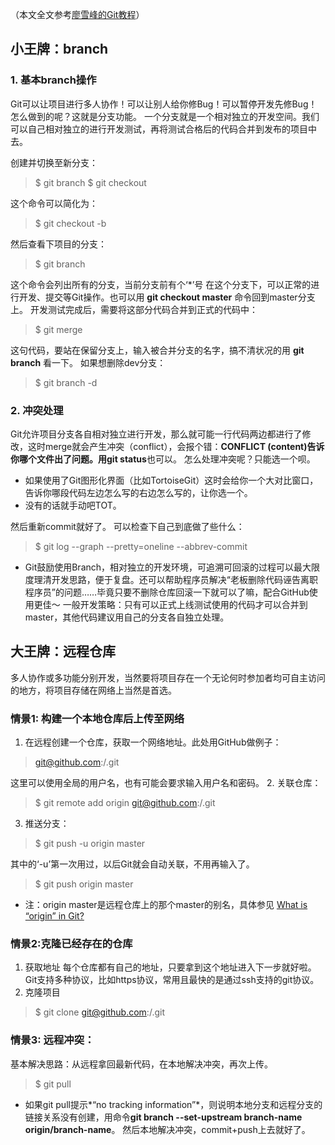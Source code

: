（本文全文参考[廖雪峰的Git教程](https://www.liaoxuefeng.com/wiki/0013739516305929606dd18361248578c67b8067c8c017b000)）
## 小王牌：branch
### 1. 基本branch操作
Git可以让项目进行多人协作！可以让别人给你修Bug！可以暂停开发先修Bug！怎么做到的呢？这就是分支功能。
一个分支就是一个相对独立的开发空间。我们可以自己相对独立的进行开发测试，再将测试合格后的代码合并到发布的项目中去。

创建并切换至新分支：
> $ git branch <branchname>
> $ git checkout <newbranch>

这个命令可以简化为：
> $ git checkout -b <branchname>

然后查看下项目的分支：
> $ git branch

这个命令会列出所有的分支，当前分支前有个‘*’号
在这个分支下，可以正常的进行开发、提交等Git操作。也可以用 **git checkout master** 命令回到master分支上。
开发测试完成后，需要将这部分代码合并到正式的代码中：
> $ git merge <branchname>

这句代码，要站在保留分支上，输入被合并分支的名字，搞不清状况的用 **git branch** 看一下。
如果想删除dev分支：
> $ git branch -d <branchname>

### 2. 冲突处理
Git允许项目分支各自相对独立进行开发，那么就可能一行代码两边都进行了修改，这时merge就会产生冲突（conflict），会报个错：**CONFLICT (content)**告诉你哪个文件出了问题。用**git status**也可以。
怎么处理冲突呢？只能选一个呗。
* 如果使用了Git图形化界面（比如TortoiseGit）这时会给你一个大对比窗口，告诉你哪段代码左边怎么写的右边怎么写的，让你选一个。
* 没有的话就手动吧TOT。

然后重新commit就好了。
可以检查下自己到底做了些什么：
> $ git log --graph --pretty=oneline --abbrev-commit

* Git鼓励使用Branch，相对独立的开发环境，可追溯可回滚的过程可以最大限度理清开发思路，便于复盘。还可以帮助程序员解决“老板删除代码诬告离职程序员”的问题……毕竟只要不删除仓库回滚一下就可以了嘛，配合GitHub使用更佳～
一般开发策略：只有可以正式上线测试使用的代码才可以合并到master，其他代码建议用自己的分支各自独立处理。

## 大王牌：远程仓库
多人协作或多功能分别开发，当然要将项目存在一个无论何时参加者均可自主访问的地方，将项目存储在网络上当然是首选。
### 情景1: 构建一个本地仓库后上传至网络
1. 在远程创建一个仓库，获取一个网络地址。此处用GitHub做例子：
> <git@github.com>:<username>/<repository-name>.git

这里可以使用全局的用户名，也有可能会要求输入用户名和密码。
2. 关联仓库：
> $ git remote add origin <git@github.com>:<username>/<repository-name>.git
3. 推送分支：
> $ git push -u origin master

其中的‘-u’第一次用过，以后Git就会自动关联，不用再输入了。
> $ git push origin master

* 注：origin master是远程仓库上的那个master的别名，具体参见 [What is “origin” in Git?](https://stackoverflow.com/questions/9529497/what-is-origin-in-git)

### 情景2:克隆已经存在的仓库
1. 获取地址
每个仓库都有自己的地址，只要拿到这个地址进入下一步就好啦。Git支持多种协议，比如https协议，常用且最快的是通过ssh支持的git协议。
2. 克隆项目
> $ git clone <git@github.com>:<username>/<repository-name>.git

### 情景3: 远程冲突：
基本解决思路：从远程拿回最新代码，在本地解决冲突，再次上传。
> $ git pull

* 如果git pull提示*“no tracking information”*，则说明本地分支和远程分支的链接关系没有创建，用命令**git branch --set-upstream branch-name origin/branch-name**。
然后本地解决冲突，commit+push上去就好了。

